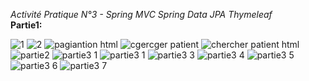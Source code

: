 *Activité Pratique N°3 - Spring MVC Spring Data JPA Thymeleaf*  
**Partie1:**  


![1](https://github.com/BOULAHYA-Chaymae/TP3-Spring_MVC_Spring_Data_JPA_Thymeleaf/assets/167257389/d74e9f4e-360b-4db7-b152-78d999116f34)
![2](https://github.com/BOULAHYA-Chaymae/TP3-Spring_MVC_Spring_Data_JPA_Thymeleaf/assets/167257389/0e7cba54-cb87-4de6-a142-31995209c6ab)
![pagiantion html](https://github.com/BOULAHYA-Chaymae/TP3-Spring_MVC_Spring_Data_JPA_Thymeleaf/assets/167257389/ab3b080a-7c06-463d-a263-dff5226ba77a)
![cgercger patient](https://github.com/BOULAHYA-Chaymae/TP3-Spring_MVC_Spring_Data_JPA_Thymeleaf/assets/167257389/19437b83-7f80-43da-8519-b6033278e391)
![chercher patient html](https://github.com/BOULAHYA-Chaymae/TP3-Spring_MVC_Spring_Data_JPA_Thymeleaf/assets/167257389/dbf80817-3d50-40ee-ad95-b6cb2f4df3e5)
![partie2](https://github.com/BOULAHYA-Chaymae/TP3-Spring_MVC_Spring_Data_JPA_Thymeleaf/assets/167257389/bc934600-fec2-4bb9-85b8-1df38e899e8b)
![partie3  1](https://github.com/BOULAHYA-Chaymae/TP3-Spring_MVC_Spring_Data_JPA_Thymeleaf/assets/167257389/1f3770f5-9df6-43a7-aed9-5492483a9ee1)
![partie3 1](https://github.com/BOULAHYA-Chaymae/TP3-Spring_MVC_Spring_Data_JPA_Thymeleaf/assets/167257389/cd0fdda0-db69-4f0a-add0-f3da0a87d006)
![partie3 3](https://github.com/BOULAHYA-Chaymae/TP3-Spring_MVC_Spring_Data_JPA_Thymeleaf/assets/167257389/cdbbf432-9afa-4501-97ca-14ee5894a9d0)
![partie3 4](https://github.com/BOULAHYA-Chaymae/TP3-Spring_MVC_Spring_Data_JPA_Thymeleaf/assets/167257389/ddfd3bf5-3b75-4dd6-8d9e-395181e19fd5)
![partie3 5](https://github.com/BOULAHYA-Chaymae/TP3-Spring_MVC_Spring_Data_JPA_Thymeleaf/assets/167257389/9e2c790a-5652-4236-ae2d-e09d6d5efcdc)
![partie3 6](https://github.com/BOULAHYA-Chaymae/TP3-Spring_MVC_Spring_Data_JPA_Thymeleaf/assets/167257389/5e0146c4-94f5-4cae-b081-016e5dd2bf99)
![partie3 7](https://github.com/BOULAHYA-Chaymae/TP3-Spring_MVC_Spring_Data_JPA_Thymeleaf/assets/167257389/6ca11f11-2d36-4fd9-90b6-d868d75b3afc)
